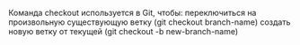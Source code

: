 Команда checkout используется в Git, чтобы:
переключиться на произвольную существующую ветку (git checkout branch-name)
создать новую ветку от текущей (git checkout -b new-branch-name)